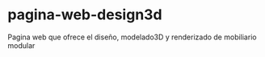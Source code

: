 # pagina-web-design3d
Pagina web que ofrece el diseño, modelado3D y renderizado de mobiliario modular
